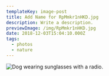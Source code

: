 ```yaml
---
templateKey: image-post
title: Add Name for RpMmkr1nHKD.jpg
description: Write a description.
previewImage: /img/RpMmkr1nHKD.jpg
date: 2018-12-03T15:04:10.000Z
tags:
  - photos
  - nature
---
```

![Dog wearing sunglasses with a radio.](/img/RpMmkr1nHKD.jpg)
